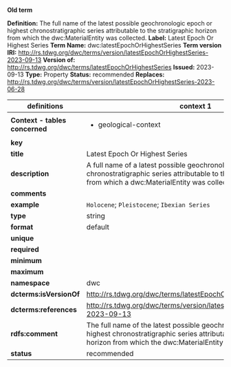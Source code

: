**Old term**

**Definition:** The full name of the latest possible geochronologic epoch or highest chronostratigraphic series attributable to the stratigraphic horizon from which the dwc:MaterialEntity was collected.
**Label:** Latest Epoch Or Highest Series
**Term Name:** dwc:latestEpochOrHighestSeries
**Term version IRI:** http://rs.tdwg.org/dwc/terms/version/latestEpochOrHighestSeries-2023-09-13
**Version of:** http://rs.tdwg.org/dwc/terms/latestEpochOrHighestSeries
**Issued:** 2023-09-13
**Type:** Property
**Status:** recommended
**Replaces:** http://rs.tdwg.org/dwc/terms/version/latestEpochOrHighestSeries-2023-06-28


| definitions | context 1 |
|-|-|
| **Context - tables concerned** | <ul><li>geological-context</li></ul> |
| **key** |  |
| **title** | Latest Epoch Or Highest Series |
| **description** | A full name of a latest possible geochronologic epoch or highest chronostratigraphic series attributable to the stratigraphic horizon from which a dwc:MaterialEntity was collected. |
| **comments** |  |
| **example** | `Holocene`; `Pleistocene`; `Ibexian Series` |
| **type** | string |
| **format** | default |
| **unique** |  |
| **required** |  |
| **minimum** |  |
| **maximum** |  |
| **namespace** | dwc |
| **dcterms:isVersionOf** | http://rs.tdwg.org/dwc/terms/latestEpochOrHighestSeries |
| **dcterms:references** | http://rs.tdwg.org/dwc/terms/version/latestEpochOrHighestSeries-2023-09-13 |
| **rdfs:comment** | The full name of the latest possible geochronologic epoch or highest chronostratigraphic series attributable to the stratigraphic horizon from which the dwc:MaterialEntity was collected. |
| **status** | recommended |
